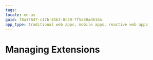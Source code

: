```yaml
---
tags: 
locale: en-us
guid: f8a37847-c17b-45b2-8c39-7f5a30ad61da
app_type: traditional web apps, mobile apps, reactive web apps
---
```


# Managing Extensions
